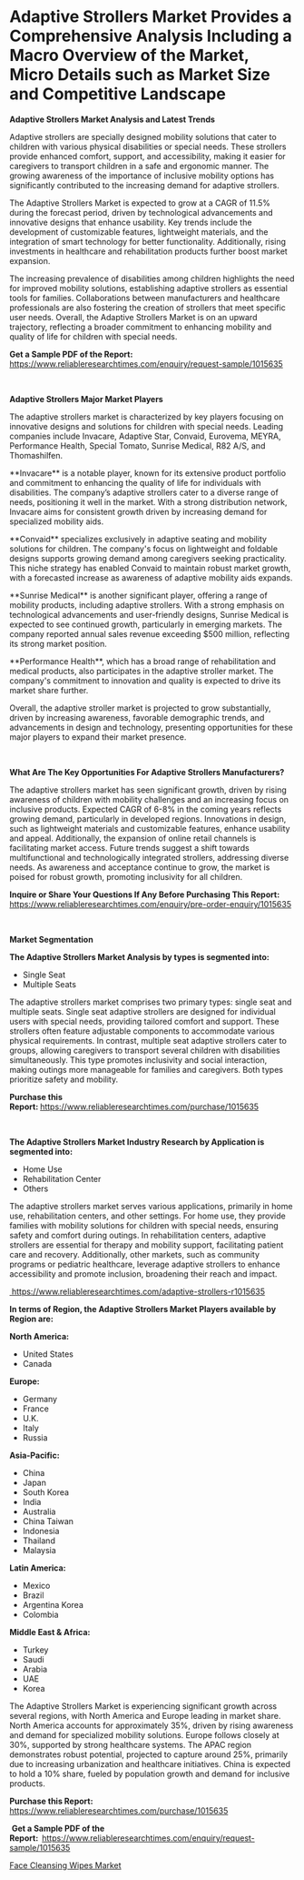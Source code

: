 <p><h1>Adaptive Strollers Market Provides a Comprehensive Analysis Including a Macro Overview of the Market, Micro Details such as Market Size and Competitive Landscape</h1></p><p><strong>Adaptive Strollers Market Analysis and Latest Trends</strong></p>
<p><p>Adaptive strollers are specially designed mobility solutions that cater to children with various physical disabilities or special needs. These strollers provide enhanced comfort, support, and accessibility, making it easier for caregivers to transport children in a safe and ergonomic manner. The growing awareness of the importance of inclusive mobility options has significantly contributed to the increasing demand for adaptive strollers. </p><p>The Adaptive Strollers Market is expected to grow at a CAGR of 11.5% during the forecast period, driven by technological advancements and innovative designs that enhance usability. Key trends include the development of customizable features, lightweight materials, and the integration of smart technology for better functionality. Additionally, rising investments in healthcare and rehabilitation products further boost market expansion. </p><p>The increasing prevalence of disabilities among children highlights the need for improved mobility solutions, establishing adaptive strollers as essential tools for families. Collaborations between manufacturers and healthcare professionals are also fostering the creation of strollers that meet specific user needs. Overall, the Adaptive Strollers Market is on an upward trajectory, reflecting a broader commitment to enhancing mobility and quality of life for children with special needs.</p></p>
<p><strong>Get a Sample PDF of the Report:&nbsp;</strong> <a href="https://www.reliableresearchtimes.com/enquiry/request-sample/1015635?utm_campaign=3386&utm_medium=2&utm_source=Github&utm_content=ia&utm_term=05042025&utm_id=adaptive-strollers">https://www.reliableresearchtimes.com/enquiry/request-sample/1015635</a></p>
<p>&nbsp;</p>
<p><strong>Adaptive Strollers Major Market Players</strong></p>
<p><p>The adaptive strollers market is characterized by key players focusing on innovative designs and solutions for children with special needs. Leading companies include Invacare, Adaptive Star, Convaid, Eurovema, MEYRA, Performance Health, Special Tomato, Sunrise Medical, R82 A/S, and Thomashilfen.</p><p>**Invacare** is a notable player, known for its extensive product portfolio and commitment to enhancing the quality of life for individuals with disabilities. The company’s adaptive strollers cater to a diverse range of needs, positioning it well in the market. With a strong distribution network, Invacare aims for consistent growth driven by increasing demand for specialized mobility aids.</p><p>**Convaid** specializes exclusively in adaptive seating and mobility solutions for children. The company's focus on lightweight and foldable designs supports growing demand among caregivers seeking practicality. This niche strategy has enabled Convaid to maintain robust market growth, with a forecasted increase as awareness of adaptive mobility aids expands.</p><p>**Sunrise Medical** is another significant player, offering a range of mobility products, including adaptive strollers. With a strong emphasis on technological advancements and user-friendly designs, Sunrise Medical is expected to see continued growth, particularly in emerging markets. The company reported annual sales revenue exceeding $500 million, reflecting its strong market position.</p><p>**Performance Health**, which has a broad range of rehabilitation and medical products, also participates in the adaptive stroller market. The company's commitment to innovation and quality is expected to drive its market share further.</p><p>Overall, the adaptive stroller market is projected to grow substantially, driven by increasing awareness, favorable demographic trends, and advancements in design and technology, presenting opportunities for these major players to expand their market presence.</p></p>
<p>&nbsp;</p>
<p><strong>What Are The Key Opportunities For Adaptive Strollers Manufacturers?</strong></p>
<p><p>The adaptive strollers market has seen significant growth, driven by rising awareness of children with mobility challenges and an increasing focus on inclusive products. Expected CAGR of 6-8% in the coming years reflects growing demand, particularly in developed regions. Innovations in design, such as lightweight materials and customizable features, enhance usability and appeal. Additionally, the expansion of online retail channels is facilitating market access. Future trends suggest a shift towards multifunctional and technologically integrated strollers, addressing diverse needs. As awareness and acceptance continue to grow, the market is poised for robust growth, promoting inclusivity for all children.</p></p>
<p><strong>Inquire or Share Your Questions If Any Before Purchasing This Report:</strong> <a href="https://www.reliableresearchtimes.com/enquiry/pre-order-enquiry/1015635?utm_campaign=3386&utm_medium=2&utm_source=Github&utm_content=ia&utm_term=05042025&utm_id=adaptive-strollers">https://www.reliableresearchtimes.com/enquiry/pre-order-enquiry/1015635</a></p>
<p>&nbsp;</p>
<p><strong>Market Segmentation</strong></p>
<p><strong>The Adaptive Strollers Market Analysis by types is segmented into:</strong></p>
<p><ul><li>Single Seat</li><li>Multiple Seats</li></ul></p>
<p><p>The adaptive strollers market comprises two primary types: single seat and multiple seats. Single seat adaptive strollers are designed for individual users with special needs, providing tailored comfort and support. These strollers often feature adjustable components to accommodate various physical requirements. In contrast, multiple seat adaptive strollers cater to groups, allowing caregivers to transport several children with disabilities simultaneously. This type promotes inclusivity and social interaction, making outings more manageable for families and caregivers. Both types prioritize safety and mobility.</p></p>
<p><strong>Purchase this Report:&nbsp;</strong><a href="https://www.reliableresearchtimes.com/purchase/1015635?utm_campaign=3386&utm_medium=2&utm_source=Github&utm_content=ia&utm_term=05042025&utm_id=adaptive-strollers">https://www.reliableresearchtimes.com/purchase/1015635</a></p>
<p>&nbsp;</p>
<p><strong>The Adaptive Strollers Market Industry Research by Application is segmented into:</strong></p>
<p><ul><li>Home Use</li><li>Rehabilitation Center</li><li>Others</li></ul></p>
<p><p>The adaptive strollers market serves various applications, primarily in home use, rehabilitation centers, and other settings. For home use, they provide families with mobility solutions for children with special needs, ensuring safety and comfort during outings. In rehabilitation centers, adaptive strollers are essential for therapy and mobility support, facilitating patient care and recovery. Additionally, other markets, such as community programs or pediatric healthcare, leverage adaptive strollers to enhance accessibility and promote inclusion, broadening their reach and impact.</p></p>
<p><a href="https://www.reliableresearchtimes.com/adaptive-strollers-r1015635?utm_campaign=3386&utm_medium=2&utm_source=Github&utm_content=ia&utm_term=05042025&utm_id=adaptive-strollers">&nbsp;https://www.reliableresearchtimes.com/adaptive-strollers-r1015635</a></p>
<p><strong>In terms of Region, the Adaptive Strollers Market Players available by Region are:</strong></p>
<p>
    <p> <strong> North America: </strong>
        <ul>
            <li>United States</li>
            <li>Canada</li>
        </ul>
        </p> 
    <p> <strong> Europe: </strong>
        <ul>
            <li>Germany</li>
            <li>France</li>
            <li>U.K.</li>
            <li>Italy</li>
            <li>Russia</li>
        </ul>
        </p> 
    <p> <strong> Asia-Pacific: </strong>
        <ul>
            <li>China</li>
            <li>Japan</li>
            <li>South Korea</li>
            <li>India</li>
            <li>Australia</li>
            <li>China Taiwan</li>
            <li>Indonesia</li>
            <li>Thailand</li>
            <li>Malaysia</li>
        </ul>
        </p> 
    <p> <strong> Latin America: </strong>
        <ul>
            <li>Mexico</li>
            <li>Brazil</li>
            <li>Argentina Korea</li>
            <li>Colombia</li>
        </ul>
        </p> 
    <p> <strong> Middle East & Africa: </strong>
        <ul>
            <li>Turkey</li>
            <li>Saudi</li>
            <li>Arabia</li>
            <li>UAE</li>
            <li>Korea</li>
        </ul>
    </p>
    </p>
<p><p>The Adaptive Strollers Market is experiencing significant growth across several regions, with North America and Europe leading in market share. North America accounts for approximately 35%, driven by rising awareness and demand for specialized mobility solutions. Europe follows closely at 30%, supported by strong healthcare systems. The APAC region demonstrates robust potential, projected to capture around 25%, primarily due to increasing urbanization and healthcare initiatives. China is expected to hold a 10% share, fueled by population growth and demand for inclusive products.</p></p>
<p><strong>Purchase this Report: </strong><a href="https://www.reliableresearchtimes.com/purchase/1015635?utm_campaign=3386&utm_medium=2&utm_source=Github&utm_content=ia&utm_term=05042025&utm_id=adaptive-strollers">https://www.reliableresearchtimes.com/purchase/1015635</a></p>
<p>&nbsp;<strong>Get a Sample PDF of the Report:&nbsp;&nbsp;</strong><a href="https://www.reliableresearchtimes.com/enquiry/request-sample/1015635?utm_campaign=3386&utm_medium=2&utm_source=Github&utm_content=ia&utm_term=05042025&utm_id=adaptive-strollers">https://www.reliableresearchtimes.com/enquiry/request-sample/1015635</a></p>
<p><strong></strong></p>
<p><p><a href="https://github.com/mudgeadamsvx/Market-Research-Report-List-1/blob/main/face-cleansing-wipes-market.md?utm_campaign=3386&utm_medium=2&utm_source=Github&utm_content=ia&utm_term=05042025&utm_id=adaptive-strollers">Face Cleansing Wipes Market</a></p></p>